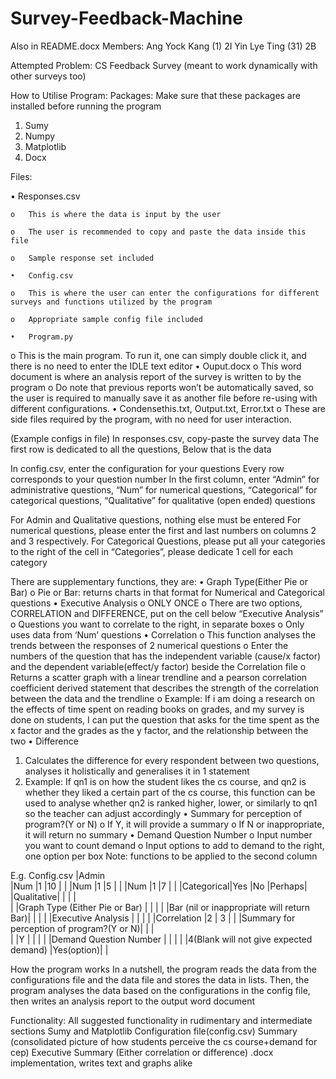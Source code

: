 # Survey-Feedback-Machine
Also in README.docx
Members: 
  Ang Yock Kang (1) 2I
  Yin Lye Ting (31) 2B
  
Attempted Problem:
  CS Feedback Survey (meant to work dynamically with other surveys too)
  
How to Utilise Program:
  Packages:
  Make sure that these packages are installed before running the program

  1.	Sumy
  2.	Numpy
  3.	Matplotlib
  4.	Docx

  Files:
  
  •	Responses.csv
  
    o	This is where the data is input by the user
  
    o	The user is recommended to copy and paste the data inside this file
  
    o	Sample response set included
  
    •	Config.csv
  
    o	This is where the user can enter the configurations for different surveys and functions utilized by the program
  
    o	Appropriate sample config file included
  
    •	Program.py
  o	This is the main program. To run it, one can simply double click it, and there is no need to enter the IDLE text editor
  •	Ouput.docx
  o	This word document is where an analysis report of the survey is written to by the program
  o	Do note that previous reports won’t be automatically saved, so the user is required to manually save it as another file before re-using with different configurations.
  •	Condensethis.txt, Output.txt, Error.txt
  o	These are side files required by the program, with no need for user interaction.

  (Example configs in file)
  In responses.csv, copy-paste the survey data
  The first row is dedicated to all the questions,
  Below that is the data

  In config.csv, enter the configuration for your questions
  Every row corresponds to your question number
  In the first column, enter
  “Admin” for administrative questions,
  “Num” for numerical questions,
  “Categorical” for categorical questions,
  “Qualitative” for qualitative (open ended) questions

  For Admin and Qualitative questions, nothing else must be entered
  For numerical questions, please enter the first and last numbers on columns 2 and 3 respectively.
  For Categorical Questions, please put all your categories to the right of the cell in “Categories”, please dedicate 1 cell for each category

  There are supplementary functions, they are:
  •	Graph Type(Either Pie or Bar)
  o	Pie or Bar: returns charts in that format for Numerical and Categorical questions
  •	Executive Analysis
  o	ONLY ONCE
  o	There are two options, CORRELATION and DIFFERENCE, put on the cell below “Executive Analysis”
  o	Questions you want to correlate to the right, in separate boxes
  o	Only uses data from ‘Num’ questions
  •	Correlation
  o	This function analyses the trends between the responses of 2 numerical questions
  o	Enter the numbers of the question that has the independent variable (cause/x factor) and the dependent variable(effect/y factor) beside the Correlation file
  o	Returns a scatter graph with a linear trendline and a pearson correlation coefficient derived statement that describes the strength of the correlation between the data and the trendline
  o	Example: If i am doing a research on the effects of time spent on reading books on grades, and my survey is done on students, I can put the question that asks for the time spent as the x factor and the grades as the y factor, and the relationship between the two
  •	Difference
  1.	Calculates the difference for every respondent between two questions, analyses it holistically and generalises it in 1 statement
  2.	Example: If qn1 is on how the student likes the cs course, and qn2 is whether they liked a certain part of the cs course, this function can be used to analyse whether qn2 is ranked higher, lower, or similarly to qn1 so the teacher can adjust accordingly
  •	Summary for perception of program?(Y or N)
  o	If Y, it will provide a summary
  o	If N or inappropriate, it will return no summary
  •	Demand Question Number
  o	Input number you want to count demand
  o	Input options to add to demand to the right, one option per box
  Note: functions to be applied to the second column


  E.g.
  Config.csv
|Admin			
|Num	      |1                                         |10         |       |
|Num	      |1                                         |5          |       |
|Num	      |1                                         |7          |       |
|Categorical|Yes                                       |No         |Perhaps|
|Qualitative|                                          |           |       |		
|           |Graph Type (Either Pie or Bar)		         |           |       |
|           |Bar (nil or inappropriate will return Bar)|           |       |
|           |Executive Analysis		                     |           |       |
|           |Correlation                               |2          |   3   |
|           |Summary for perception of program?(Y or N)|	         |       |	
|           |Y	                                       |           |       |
|           |Demand Question Number		                 |           |       |
|           |4(Blank will not give expected demand)    |Yes(option)|       |	


  How the program works
  In a nutshell, the program reads the data from the configurations file and the data file and stores the data in lists. Then, the program analyses the data based on the configurations in the config file, then writes an analysis report to the output word document

  Functionality:
  All suggested functionality in rudimentary and intermediate sections
  Sumy and Matplotlib
  Configuration file(config.csv)
  Summary (consolidated picture of how students perceive the cs course+demand for cep)
  Executive Summary (Either correlation or difference)
  .docx implementation, writes text and graphs alike 
